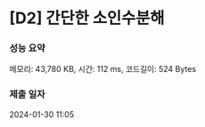 # [D2] 간단한 소인수분해

### 성능 요약

메모리: 43,780 KB, 시간: 112 ms, 코드길이: 524 Bytes

### 제출 일자

2024-01-30 11:05